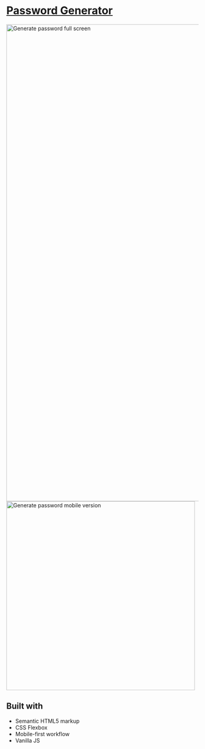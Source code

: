 # [Password Generator]( https://frontendella.github.io/Password_generator/) 

[<img width="1247" alt="Generate password full screen" src="https://user-images.githubusercontent.com/82247833/194733651-6e489a34-2229-4887-929d-1df02d6da24b.png"><img width="494" alt="Generate password mobile version" src="https://user-images.githubusercontent.com/82247833/194733636-0cb8af82-ee76-44cd-a1a9-91afa4cec1dd.png">]( https://frontendella.github.io/Password_generator/)


## Built with 
* Semantic HTML5 markup
* CSS Flexbox
* Mobile-first workflow
* Vanilla JS
